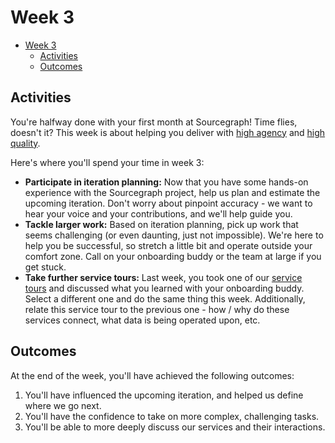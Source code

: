 # Week 3

- [Week 3](#week-3)
  - [Activities](#activities)
  - [Outcomes](#outcomes)

## Activities

You're halfway done with your first month at Sourcegraph! Time flies, doesn't it? This week is about helping you deliver with [high agency](../../../company/values.md#high-agency) and [high quality](../../../company/values.md#high-quality).

Here's where you'll spend your time in week 3:

- **Participate in iteration planning:** Now that you have some hands-on experience with the Sourcegraph project, help us plan and estimate the upcoming iteration. Don't worry about pinpoint accuracy - we want to hear your voice and your contributions, and we'll help guide you.
- **Tackle larger work:** Based on iteration planning, pick up work that seems challenging (or even daunting, just not impossible). We're here to help you be successful, so stretch a little bit and operate outside your comfort zone. Call on your onboarding buddy or the team at large if you get stuck.
- **Take further service tours:** Last week, you took one of our [service tours](index.md#service-tours) and discussed what you learned with your onboarding buddy. Select a different one and do the same thing this week. Additionally, relate this service tour to the previous one - how / why do these services connect, what data is being operated upon, etc.

## Outcomes

At the end of the week, you'll have achieved the following outcomes:

1. You'll have influenced the upcoming iteration, and helped us define where we go next.
2. You'll have the confidence to take on more complex, challenging tasks.
3. You'll be able to more deeply discuss our services and their interactions.
